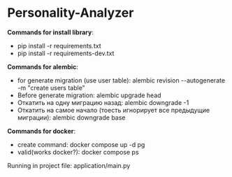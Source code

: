 # Personality-Analyzer
**Commands for install library**:
* pip install -r requirements.txt
* pip install -r requirements-dev.txt

**Commands for alembic**:
* for generate migration (use user table): alembic revision --autogenerate -m "create users table"
* Before generate migration: alembic upgrade head
* Откатить на одну миграцию назад: alembic downgrade -1
* Откатить на самое начало (тоесть игнорирует все предыдущие миграции): alembic downgrade base

**Commands for docker**:
* create command: docker compose up -d pg
* valid(works docker?): docker compose ps

Running in project file: application/main.py